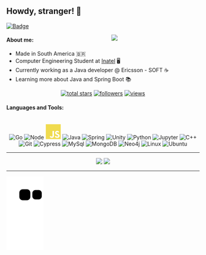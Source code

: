 ## Howdy, stranger! 👋

[![Badge](https://img.shields.io/static/v1?label=&message=Gabriel&color=informational&style=flat-square&logo=Linkedin&logoColor=white&link=https://www.linkedin.com/in/gabriel-pivoto-091ab0226)](https://www.linkedin.com/in/gabriel-pivoto-091ab0226)

<img align='right' src="https://media0.giphy.com/media/qgQUggAC3Pfv687qPC/giphy.gif?cid=ecf05e4772zxp2lxyohmv5r7928lcgmustzp8nn15gvn55l0&rid=giphy.gif&ct=g" width="230">

#### About me:

- Made in South America 🇧🇷
- Computer Engineering Student at [Inatel](https://inatel.br/home/) 🖥️
- Currently working as a Java developer @ Ericsson - SOFT ☕
- Learning more about Java and Spring Boot 📚

<!-- Star counter - https://github.com/idealclover/GitHub-Star-Counter -->
<p align="center">
<a href="https://github.com/GabrielPivoto?tab=repositories&sort=stargazers">    
    <img alt="total stars" title="Total stars on GitHub" src="https://custom-icon-badges.herokuapp.com/badge/dynamic/json?logo=star&color=55960c&labelColor=488207&label=Stars&style=for-the-badge&query=%24.stars&url=https://api.github-star-counter.workers.dev/user/GabrielPivoto"/></a>
<a href="https://github.com/GabrielPivoto?tab=followers">
    <img alt="followers" title="Follow me on Github" src="https://custom-icon-badges.herokuapp.com/github/followers/GabrielPivoto?color=236ad3&labelColor=1155ba&style=for-the-badge&logo=person-add&label=Follow&logoColor=white"/></a>
<a href="https://github.com/GabrielPivoto">    
    <img alt="views" title="GitHub profile views" src="https://komarev.com/ghpvc/?username=GabrielPivoto&style=for-the-badge"/></a>
</p>

#### Languages and Tools:

<div align="center" style="display: inline_block"><br>
  <img src="https://www.vectorlogo.zone/logos/golang/golang-official.svg" alt="Go" title="Go" width="40" height="40"/>
  <img src="https://www.vectorlogo.zone/logos/nodejs/nodejs-icon.svg" alt="Node" title="Node" width="40" height="40"/>
  <img src="https://raw.githubusercontent.com/devicons/devicon/master/icons/javascript/javascript-plain.svg" alt="Javascript" title="Javascript" width="40" height="40"/>   
  <img src="https://www.vectorlogo.zone/logos/java/java-icon.svg" alt="Java" title="Java" width="40" height="40"/>
  <img src="https://www.vectorlogo.zone/logos/springio/springio-icon.svg" alt="Spring" title="Spring" width="40" height="40"/>
  <img src="https://www.vectorlogo.zone/logos/unity3d/unity3d-icon.svg" alt="Unity" title="Unity" width="40" height="40"/> 
  <img src="https://www.vectorlogo.zone/logos/python/python-icon.svg" alt="Python" title="Python" width="40" height="40">
  <img src="https://www.vectorlogo.zone/logos/jupyter/jupyter-icon.svg" alt="Jupyter" title="Jupyter" width="40" height="40">
  <img src="https://cdn-icons-png.flaticon.com/512/6132/6132222.png" alt="C++" title="C++" width="40" height="40">
  <img src="https://www.vectorlogo.zone/logos/git-scm/git-scm-icon.svg" alt="Git" title="Git" width="40" height="40">  
  <img src="https://raw.githubusercontent.com/get-icon/geticon/master/icons/cypress.svg" alt="Cypress" title="Cypress" width="40" height="40">
  <img src="https://www.vectorlogo.zone/logos/mysql/mysql-official.svg" alt="MySql" title="MySql" width="40" height="40">
  <img src="https://www.vectorlogo.zone/logos/mongodb/mongodb-icon.svg" alt="MongoDB" title="MongoDB" width="40" height="40">
  <img src="https://www.vectorlogo.zone/logos/neo4j/neo4j-icon.svg" alt="Neo4j" title="Neo4j" width="40" height="40">
  <img src="https://www.vectorlogo.zone/logos/linux/linux-icon.svg" alt="Linux" title="Linux" width="40" height="40">
  <img src="https://www.vectorlogo.zone/logos/ubuntu/ubuntu-icon.svg" alt="Ubuntu" title="Ubuntu" width="40" height="40">
</div>

---

<p align="center">
  <img height="180em" src="https://github-readme-stats.vercel.app/api?username=GabrielPivoto&show_icons=true&theme=outrun&include_all_commits=true&count_private=true"/>
  <img height="180em" src="https://github-readme-stats.vercel.app/api/top-langs/?username=GabrielPivoto&layout=compact&theme=outrun&count_private=true"/>
</p>

---

![Snake animation](https://github.com/GabrielPivoto/GabrielPivoto/blob/output/github-contribution-grid-snake.svg)

